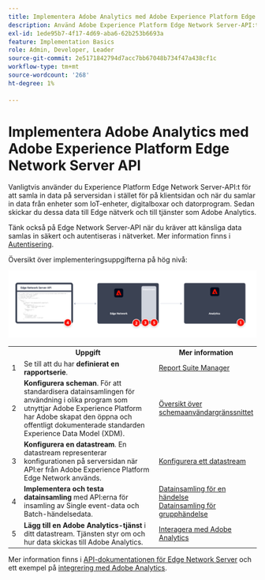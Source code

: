 ```yaml
---
title: Implementera Adobe Analytics med Adobe Experience Platform Edge Network Server API
description: Använd Adobe Experience Platform Edge Network Server-API:t för att skicka data till Adobe Analytics.
exl-id: 1ede95b7-4f17-4d69-aba6-62b253b6693a
feature: Implementation Basics
role: Admin, Developer, Leader
source-git-commit: 2e5171842794d7acc7bb67048b734f47a438cf1c
workflow-type: tm+mt
source-wordcount: '268'
ht-degree: 1%

---
```


# Implementera Adobe Analytics med Adobe Experience Platform Edge Network Server API

Vanligtvis använder du Experience Platform Edge Network Server-API:t för att samla in data på serversidan i stället för på klientsidan och när du samlar in data från enheter som IoT-enheter, digitalboxar och datorprogram. Sedan skickar du dessa data till Edge nätverk och till tjänster som Adobe Analytics.

Tänk också på Edge Network Server-API när du kräver att känsliga data samlas in säkert och autentiseras i nätverket. Mer information finns i [Autentisering](https://experienceleague.adobe.com/docs/experience-platform/edge-network-server-api/authentication.html?lang=sv-SE).

Översikt över implementeringsuppgifterna på hög nivå:

![Adobe Analytics som använder arbetsflödet för Analytics-tillägget](../../assets/edge-network-server-api-annotated.png)

<table style="width:100%">

<tr>
<th style="width:5%"></th><th style="width:60%"><b>Uppgift</b></th><th style="width:35%"><b>Mer information</b></th>
</tr>

<tr>
<td>1</td>
<td>Se till att du har <b>definierat en rapportserie</b>.</td>
<td><a href="../../../admin/admin/c-manage-report-suites/report-suites-admin.md">Report Suite Manager</a></td>
</tr>

<tr>
<td>2</td>
<td><b>Konfigurera scheman</b>. För att standardisera datainsamlingen för användning i olika program som utnyttjar Adobe Experience Platform har Adobe skapat den öppna och offentligt dokumenterade standarden Experience Data Model (XDM).</td>
<td><a href="https://experienceleague.adobe.com/docs/experience-platform/xdm/ui/overview.html?lang=sv-SE">Översikt över schemaanvändargränssnittet</a></td>
</tr>

<tr>
<td>3</td>
<td><b>Konfigurera en datastream</b>. En datastream representerar konfigurationen på serversidan när API:er från Adobe Experience Platform Edge Network används.</td>
<td><a href="https://experienceleague.adobe.com/docs/experience-platform/datastreams/configure.html?lang=sv-SE">Konfigurera ett datastream<a></td> 
</tr>

<tr>
<td>4</td>
<td><b>Implementera och testa datainsamling</b> med API:erna för insamling av Single event-data och Batch-händelsedata.</td>
<td><a href="https://experienceleague.adobe.com/docs/experience-platform/edge-network-server-api/data-collection/interactive-data-collection.html?lang=sv-SE">Datainsamling för en händelse</a><br/><a href="https://experienceleague.adobe.com/docs/experience-platform/edge-network-server-api/data-collection/non-interactive-data-collection.html?lang=sv-SE">Datainsamling för grupphändelse</a>
</tr>

<td>5</td>
<td><b>Lägg till en Adobe Analytics-tjänst</b> i ditt datastream. Tjänsten styr om och hur data skickas till Adobe Analytics.</td>
<td><a href="https://experienceleague.adobe.com/docs/experience-platform/edge-network-server-api/interacting-other-adobe-solutions/interacting-adobe-analytics.html">Interagera med Adobe Analytics</a></td>
</tr>


</table>

Mer information finns i [API-dokumentationen för Edge Network Server](https://experienceleague.adobe.com/docs/experience-platform/edge-network-server-api/overview.html?lang=sv-SE) och ett exempel på [integrering med Adobe Analytics](https://experienceleague.adobe.com/docs/experience-platform/edge-network-server-api/interacting-other-adobe-solutions/interacting-adobe-analytics.html).


